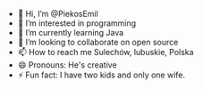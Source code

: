 - 👋 Hi, I’m @PiekosEmil
- 👀 I’m interested in programming
- 🌱 I’m currently learning Java
- 💞️ I’m looking to collaborate on open source
- 📫 How to reach me Sulechów, lubuskie, Polska
- 😄 Pronouns: He's creative
- ⚡ Fun fact: I have two kids and only one wife.

<!---
PiekosEmil/PiekosEmil is a ✨ special ✨ repository because its `README.md` (this file) appears on your GitHub profile.
You can click the Preview link to take a look at your changes.
--->
